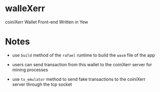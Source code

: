 

# walleXerr

coiniXerr Wallet Front-end Written in Yew 

# Notes

* use `build` method of the `rafael` runtime to build the `wasm` file of the app

* users can send transaction from this wallet to the coiniXerr server for mining processes

* use `tx_emulator` method to send fake transactions to the coiniXerr server through the tcp socket


